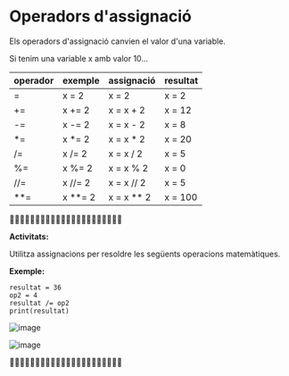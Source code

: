 # Operadors d'assignació

Els operadors d'assignació canvien el valor d'una variable.

Si tenim una variable x amb valor 10...

| operador  | exemple | assignació | resultat |
| -- | ------ | ------ | ------ |
| =  | x = 2 | x = 2 | x = 2 |
| +=  | x += 2 | x = x + 2 | x = 12 |
| -=  | x -= 2 | x = x - 2 | x = 8 |
| *=  | x *= 2 | x = x * 2 | x = 20 |
| /=  | x /= 2 | x = x / 2 | x = 5 |
| %=  | x %= 2 | x = x % 2 | x = 0 |
| //=  | x //= 2 | x = x // 2 | x = 5 |
| **=  | x **= 2 | x = x ** 2 | x = 100 |

🔎🔎🔎🔎🔎🔎🔎🔎🔎🔎🔎🔎🔎🔎🔎🔎🔎🔎🔎🔎🔎🔎

**Activitats:**

Utilitza assignacions per resoldre les següents operacions matemàtiques.

**Exemple:**
```
resultat = 36
op2 = 4
resultat /= op2
print(resultat)
```
![image](https://github.com/XaSaFa/IntroduccioProgramacio/assets/110727546/09eab6ce-ea15-4acb-a89d-8f794df180aa)

![image](https://github.com/XaSaFa/IntroduccioProgramacio/assets/110727546/e7e54600-fc10-4f23-879e-816efad79277)

🔎🔎🔎🔎🔎🔎🔎🔎🔎🔎🔎🔎🔎🔎🔎🔎🔎🔎🔎🔎🔎🔎
